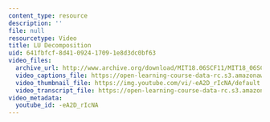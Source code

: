 ```yaml
---
content_type: resource
description: ''
file: null
resourcetype: Video
title: LU Decomposition
uid: 641fbfcf-8d41-0924-1709-1e8d3dc0bf63
video_files:
  archive_url: http://www.archive.org/download/MIT18.06SCF11/MIT18_06SC_110706_B1_300k.mp4
  video_captions_file: https://open-learning-course-data-rc.s3.amazonaws.com/18-06sc-linear-algebra-fall-2011/cd88bbfb516b50ad85f9364b11721938_-eA2D_rIcNA.vtt
  video_thumbnail_file: https://img.youtube.com/vi/-eA2D_rIcNA/default.jpg
  video_transcript_file: https://open-learning-course-data-rc.s3.amazonaws.com/18-06sc-linear-algebra-fall-2011/2bc2e009a682eaa46a198af45d6dc80c_-eA2D_rIcNA.pdf
video_metadata:
  youtube_id: -eA2D_rIcNA
---
```

